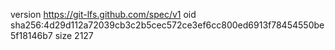 version https://git-lfs.github.com/spec/v1
oid sha256:4d29d112a72039cb3c2b5cec572ce3ef6cc800ed6913f78454550be5f18146b7
size 2127
